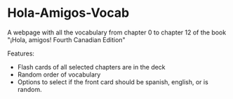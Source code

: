 # Hola-Amigos-Vocab


A webpage with all the vocabulary from chapter 0 to chapter 12 of the book "¡Hola, amigos! Fourth Canadian Edition"

Features:
  - Flash cards of all selected chapters are in the deck
  - Random order of vocabulary
  - Options to select if the front card should be spanish, english, or is random.
